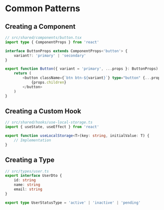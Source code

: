 # Common Patterns

## Creating a Component

```typescript
// src/shared/components/button.tsx
import type { ComponentProps } from 'react'

interface ButtonProps extends ComponentProps<'button'> {
	variant?: 'primary' | 'secondary'
}

export function Button({ variant = 'primary', ...props }: ButtonProps) {
	return (
		<button className={`btn btn-${variant}`} type="button" {...props}>
			{props.children}
		</button>
	)
}
```

## Creating a Custom Hook

```typescript
// src/shared/hooks/use-local-storage.ts
import { useState, useEffect } from 'react'

export function useLocalStorage<T>(key: string, initialValue: T) {
	// Implementation
}
```

## Creating a Type

```typescript
// src/types/user.ts
export interface UserDto {
	id: string
	name: string
	email: string
}

export type UserStatusType = 'active' | 'inactive' | 'pending'
```
